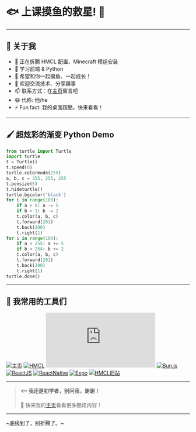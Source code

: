 # 🐟 **上课摸鱼的救星!** 🌟

---

## 🚀 关于我

- 🔭 正在折腾 HMCL 配置、Minecraft 模组安装
- 🌱 学习前端 & Python
- 👯 希望和你一起摸鱼、一起成长！
- 💬 欢迎交流技术、分享趣事
- 📫 联系方式：在[主页](https://xiaty-win11.github.io/)留言吧
- 😄 代称: 他/he
- ⚡ Fun fact: 我的桌面超酷，快来看看！

---

## 🖌️ 超炫彩的渐变 Python Demo

```python
from turtle import Turtle
import turtle
t = Turtle()
t.speed(0)
turtle.colormode(255)
a, b, c = 255, 255, 255
t.pensize(5)
t.hideturtle()
turtle.bgcolor('black')
for i in range(180):
    if a > 0: a -= 5
    if b > 1: b -= 2
    t.color(a, b, c)
    t.forward(201)
    t.back(200)
    t.right(1)
for i in range(180):
    if a < 255: a += 5
    if b < 254: b += 2
    t.color(a, b, c)
    t.forward(201)
    t.back(200)
    t.right(1)
turtle.done()
```

---

## 🧰 我常用的工具们

[![主页](https://img.shields.io/badge/主页-xiaty--win11.github.io-blue?logo=github)](https://xiaty-win11.github.io/)
[![HMCL](https://img.shields.io/badge/HMCL-启动器-orange?logo=minecraft)](https://hmcl.huangyuhui.net/)
[![Node.js](https://img.shields.io/badge/Node.js-绿色-339933?logo=node.js)](https://nodejs.org)
[![Bun.js](https://img.shields.io/badge/Bun.js-超快-000?logo=bun)](https://bun.sh)
[![ReactJS](https://img.shields.io/badge/ReactJS-⚛️-61DAFB?logo=react)](https://react.dev)
[![ReactNative](https://img.shields.io/badge/ReactNative-移动端-61DAFB?logo=react)](https://reactnative.dev)
[![Expo](https://img.shields.io/badge/Expo-工具-000?logo=expo)](https://expo.dev)
[![HMCL旧站](https://img.shields.io/badge/HMCL-旧站-grey?logo=minecraft)](https://hmcl.net)

---

> 🐟 **我还是初学者，别问我，谢谢！**
>
> 👀 快来我的[主页](https://xiaty-win11.github.io/)看看更多酷炫内容！

---

~底线到了，别折腾了。~
